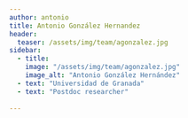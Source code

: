 ```yaml
---
author: antonio
title: Antonio González Hernandez
header:
  teaser: /assets/img/team/agonzalez.jpg
sidebar:
  - title: 
    image: "/assets/img/team/agonzalez.jpg"
    image_alt: "Antonio González Hernández"
  - text: "Universidad de Granada"
  - text: "Postdoc researcher"
  
---
```

